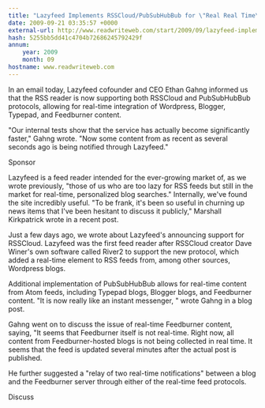 ```yaml
---
title: "Lazyfeed Implements RSSCloud/PubSubHubBub for \"Real Real Time\""
date: 2009-09-21 03:35:57 +0000
external-url: http://www.readwriteweb.com/start/2009/09/lazyfeed-implements-rsscloudpu.php
hash: 5255bb5dd41c4704b72686245792429f
annum:
    year: 2009
    month: 09
hostname: www.readwriteweb.com
---
```


In an email today, Lazyfeed cofounder and CEO Ethan Gahng informed us that the RSS reader is now supporting both RSSCloud and PubSubHubBub protocols, allowing for real-time integration of Wordpress, Blogger, Typepad, and Feedburner content.


"Our internal tests show that the service has actually become significantly faster," Gahng wrote. "Now some content from as recent as several seconds ago is being notified through Lazyfeed."

Sponsor


Lazyfeed is a feed reader intended for the ever-growing market of, as we wrote previously, "those of us who are too lazy for RSS feeds but still in the market for real-time, personalized blog searches." Internally, we've found the site incredibly useful. "To be frank, it's been so useful in churning up news items that I've been hesitant to discuss it publicly," Marshall Kirkpatrick wrote in a recent post.


Just a few days ago, we wrote about Lazyfeed's announcing support for RSSCloud. Lazyfeed was the first feed reader after RSSCloud creator Dave Winer's own software called River2 to support the new protocol, which added a real-time element to RSS feeds from, among other sources, Wordpress blogs.


Additional implementation of PubSubHubBub allows for real-time content from Atom feeds, including Typepad blogs, Blogger blogs, and Feedburner content. "It is now really like an instant messenger, " wrote Gahng in a blog post.


Gahng went on to discuss the issue of real-time Feedburner content, saying, "It seems that Feedburner itself is not real-time. Right now, all content from Feedburner-hosted blogs is not being collected in real time. It seems that the feed is updated several minutes after the actual post is published.


He further suggested a "relay of two real-time notifications" between a blog and the Feedburner server through either of the real-time feed protocols.

Discuss

        

